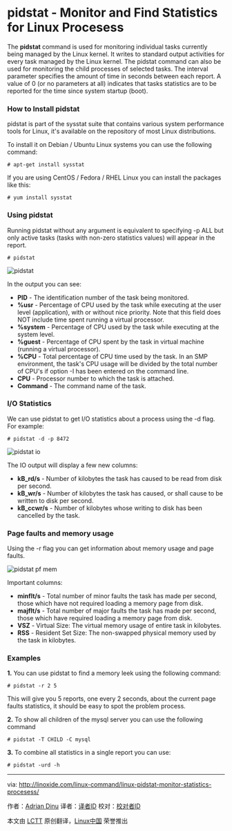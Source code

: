 pidstat - Monitor and Find Statistics for Linux Procesess
================================================================================
The **pidstat** command is used for monitoring individual tasks currently being managed by the Linux kernel. It writes to standard output activities for every task managed by the Linux kernel. The pidstat command can also be used for monitoring the child processes of selected tasks. The interval parameter specifies the amount of time in seconds between each report. A value of 0 (or no parameters at all) indicates that tasks statistics are to be reported for the time since system startup (boot).

### How to Install pidstat ###

pidstat is part of the sysstat suite that contains various system performance tools for Linux, it's available on the repository of most Linux distributions.

To install it on Debian / Ubuntu Linux systems you can use the following command:

    # apt-get install sysstat

If you are using CentOS / Fedora / RHEL Linux you can install the packages like this:

    # yum install sysstat

### Using pidstat ###

Running pidstat without any argument is equivalent to specifying -p ALL but only active tasks (tasks with non-zero statistics values) will appear in the report.

    # pidstat

![pidstat](http://blog.linoxide.com/wp-content/uploads/2014/09/pidstat.jpg)

In the output you can see:

- **PID** - The identification number of the task being monitored.
- **%usr** - Percentage of CPU used by the task while executing at the user level (application), with or without nice priority. Note that this field does NOT include time spent running a virtual processor.
- **%system** - Percentage of CPU used by the task while executing at the system level.
- **%guest** - Percentage of CPU spent by the task in virtual machine (running a virtual processor).
- **%CPU** - Total percentage of CPU time used by the task. In an SMP environment, the task's CPU usage will be divided by the total number of CPU's if option -I has been entered on the command line.
- **CPU** - Processor number to which the task is attached.
- **Command** - The command name of the task.

### I/O Statistics ###

We can use pidstat to get I/O statistics about a process using the -d flag. For example:

    # pidstat -d -p 8472

![pidstat io](http://blog.linoxide.com/wp-content/uploads/2014/09/pidstat-io.jpg)

The IO output will display a few new columns:

- **kB_rd/s** - Number of kilobytes the task has caused to be read from disk per second.
- **kB_wr/s** - Number of kilobytes the task has caused, or shall cause to be written to disk per second.
- **kB_ccwr/s** - Number of kilobytes whose writing to disk has been cancelled by the task.

### Page faults and memory usage ###

Using the -r flag you can get information about memory usage and page faults.

![pidstat pf mem](http://blog.linoxide.com/wp-content/uploads/2014/09/pidstat-pfmem.jpg)

Important columns:

- **minflt/s** - Total number of minor faults the task has made per second, those which have not required loading a memory page from disk.
- **majflt/s** - Total number of major faults the task has made per second, those which have required loading a memory page from disk.
- **VSZ** - Virtual Size: The virtual memory usage of entire task in kilobytes.
- **RSS** - Resident Set Size: The non-swapped physical memory used by the task in kilobytes.

### Examples ###

**1.** You can use pidstat to find a memory leek using the following command:

    # pidstat -r 2 5

This will give you 5 reports, one every 2 seconds, about the current page faults statistics, it should be easy to spot the problem process.

**2.** To show all children of the mysql server you can use the following command

    # pidstat -T CHILD -C mysql

**3.** To combine all statistics in a single report you can use:

    # pidstat -urd -h

--------------------------------------------------------------------------------

via: http://linoxide.com/linux-command/linux-pidstat-monitor-statistics-procesess/

作者：[Adrian Dinu][a]
译者：[译者ID](https://github.com/译者ID)
校对：[校对者ID](https://github.com/校对者ID)

本文由 [LCTT](https://github.com/LCTT/TranslateProject) 原创翻译，[Linux中国](http://linux.cn/) 荣誉推出

[a]:http://linoxide.com/author/adriand/